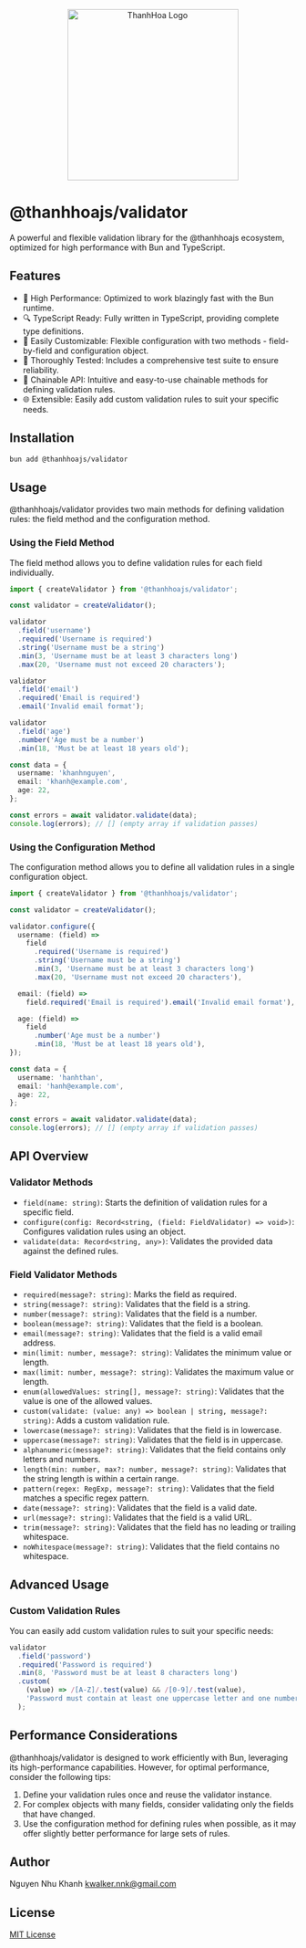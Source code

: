 <p align="center">
  <img src="https://drive.google.com/uc?export=view&id=1_M5tYoaKfXpqsOAPQl3WVWs9u5NWrG76" alt="ThanhHoa Logo" width="300"/>
</p>

# @thanhhoajs/validator

A powerful and flexible validation library for the @thanhhoajs ecosystem, optimized for high performance with Bun and TypeScript.

## Features

- 🚀 High Performance: Optimized to work blazingly fast with the Bun runtime.
- 🔍 TypeScript Ready: Fully written in TypeScript, providing complete type definitions.
- 🔧 Easily Customizable: Flexible configuration with two methods - field-by-field and configuration object.
- 🧪 Thoroughly Tested: Includes a comprehensive test suite to ensure reliability.
- 🔗 Chainable API: Intuitive and easy-to-use chainable methods for defining validation rules.
- 🌐 Extensible: Easily add custom validation rules to suit your specific needs.

## Installation

```bash
bun add @thanhhoajs/validator
```

## Usage

@thanhhoajs/validator provides two main methods for defining validation rules: the field method and the configuration method.

### Using the Field Method

The field method allows you to define validation rules for each field individually.

```typescript
import { createValidator } from '@thanhhoajs/validator';

const validator = createValidator();

validator
  .field('username')
  .required('Username is required')
  .string('Username must be a string')
  .min(3, 'Username must be at least 3 characters long')
  .max(20, 'Username must not exceed 20 characters');

validator
  .field('email')
  .required('Email is required')
  .email('Invalid email format');

validator
  .field('age')
  .number('Age must be a number')
  .min(18, 'Must be at least 18 years old');

const data = {
  username: 'khanhnguyen',
  email: 'khanh@example.com',
  age: 22,
};

const errors = await validator.validate(data);
console.log(errors); // [] (empty array if validation passes)
```

### Using the Configuration Method

The configuration method allows you to define all validation rules in a single configuration object.

```typescript
import { createValidator } from '@thanhhoajs/validator';

const validator = createValidator();

validator.configure({
  username: (field) =>
    field
      .required('Username is required')
      .string('Username must be a string')
      .min(3, 'Username must be at least 3 characters long')
      .max(20, 'Username must not exceed 20 characters'),

  email: (field) =>
    field.required('Email is required').email('Invalid email format'),

  age: (field) =>
    field
      .number('Age must be a number')
      .min(18, 'Must be at least 18 years old'),
});

const data = {
  username: 'hanhthan',
  email: 'hanh@example.com',
  age: 22,
};

const errors = await validator.validate(data);
console.log(errors); // [] (empty array if validation passes)
```

## API Overview

### Validator Methods

- `field(name: string)`: Starts the definition of validation rules for a specific field.
- `configure(config: Record<string, (field: FieldValidator) => void>)`: Configures validation rules using an object.
- `validate(data: Record<string, any>)`: Validates the provided data against the defined rules.

### Field Validator Methods

- `required(message?: string)`: Marks the field as required.
- `string(message?: string)`: Validates that the field is a string.
- `number(message?: string)`: Validates that the field is a number.
- `boolean(message?: string)`: Validates that the field is a boolean.
- `email(message?: string)`: Validates that the field is a valid email address.
- `min(limit: number, message?: string)`: Validates the minimum value or length.
- `max(limit: number, message?: string)`: Validates the maximum value or length.
- `enum(allowedValues: string[], message?: string)`: Validates that the value is one of the allowed values.
- `custom(validate: (value: any) => boolean | string, message?: string)`: Adds a custom validation rule.
- `lowercase(message?: string)`: Validates that the field is in lowercase.
- `uppercase(message?: string)`: Validates that the field is in uppercase.
- `alphanumeric(message?: string)`: Validates that the field contains only letters and numbers.
- `length(min: number, max?: number, message?: string)`: Validates that the string length is within a certain range.
- `pattern(regex: RegExp, message?: string)`: Validates that the field matches a specific regex pattern.
- `date(message?: string)`: Validates that the field is a valid date.
- `url(message?: string)`: Validates that the field is a valid URL.
- `trim(message?: string)`: Validates that the field has no leading or trailing whitespace.
- `noWhitespace(message?: string)`: Validates that the field contains no whitespace.

## Advanced Usage

### Custom Validation Rules

You can easily add custom validation rules to suit your specific needs:

```typescript
validator
  .field('password')
  .required('Password is required')
  .min(8, 'Password must be at least 8 characters long')
  .custom(
    (value) => /[A-Z]/.test(value) && /[0-9]/.test(value),
    'Password must contain at least one uppercase letter and one number',
  );
```

## Performance Considerations

@thanhhoajs/validator is designed to work efficiently with Bun, leveraging its high-performance capabilities. However, for optimal performance, consider the following tips:

1. Define your validation rules once and reuse the validator instance.
2. For complex objects with many fields, consider validating only the fields that have changed.
3. Use the configuration method for defining rules when possible, as it may offer slightly better performance for large sets of rules.

## Author

Nguyen Nhu Khanh <kwalker.nnk@gmail.com>

## License

[MIT License](https://github.com/thanhhoajs/validator?tab=MIT-1-ov-file)
